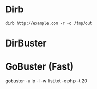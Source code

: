 # Dirb

```
dirb http://example.com -r -o /tmp/out
```

# DirBuster

# GoBuster (Fast)

gobuster -u ip -l -w list.txt -x php -t 20 
